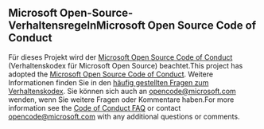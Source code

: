 ## <a name="microsoft-open-source-code-of-conduct"></a><span data-ttu-id="5b3ae-101">Microsoft Open-Source-Verhaltensregeln</span><span class="sxs-lookup"><span data-stu-id="5b3ae-101">Microsoft Open Source Code of Conduct</span></span>
<span data-ttu-id="5b3ae-102">Für dieses Projekt wird der [Microsoft Open Source Code of Conduct](https://opensource.microsoft.com/codeofconduct/) (Verhaltenskodex für Microsoft Open Source) beachtet.</span><span class="sxs-lookup"><span data-stu-id="5b3ae-102">This project has adopted the [Microsoft Open Source Code of Conduct](https://opensource.microsoft.com/codeofconduct/).</span></span>
<span data-ttu-id="5b3ae-103">Weitere Informationen finden Sie in den [häufig gestellten Fragen zum Verhaltenskodex](https://opensource.microsoft.com/codeofconduct/faq/). Sie können sich auch an [opencode@microsoft.com](mailto:opencode@microsoft.com) wenden, wenn Sie weitere Fragen oder Kommentare haben.</span><span class="sxs-lookup"><span data-stu-id="5b3ae-103">For more information see the [Code of Conduct FAQ](https://opensource.microsoft.com/codeofconduct/faq/) or contact [opencode@microsoft.com](mailto:opencode@microsoft.com) with any additional questions or comments.</span></span>
